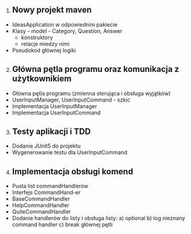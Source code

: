 1. ## Nowy projekt maven
- IdeasApplication w odpowiednim pakiecie
- Klasy - model - Category, Question, Answer
    - konstruktory
    - relacje miedzy nimi
- Pseudokod głównej logiki

2. ## Główna pętla programu oraz komunikacja z użytkownikiem
- Główna pętla programu (zmienna sterująca i obsługa wyjątków)
- UserInputManager, UserInputCommand - szkic
- Implementacja UserInputManager
- Implementacja UserInputCommand

3. ## Testy aplikacji i TDD
- Dodanie JUnit5 do projektu
- Wygenerowanie testu dla UserInputCommand

4. ## Implementacja obsługi komend
- Pusta list commandHandlerów
- Interfejs CommandHand-er
- BaseCommandHandler
- HelpCommandHandler
- QuiteCommandHandler
- Dodanie handlerów do listy i obsługa listy:
  a) optional
  b) log nieznany command handler
  c) break głównej pętli
